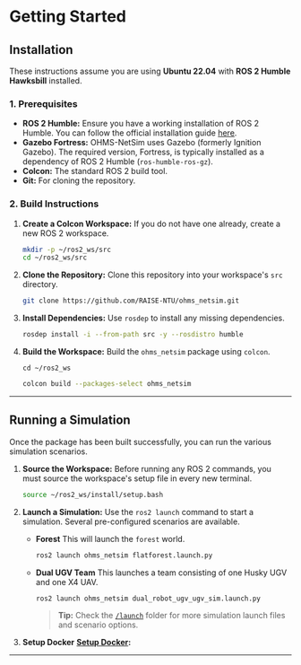 # Getting Started 

## Installation

These instructions assume you are using **Ubuntu 22.04** with **ROS 2 Humble Hawksbill** installed.

### 1. Prerequisites

* **ROS 2 Humble:** Ensure you have a working installation of ROS 2 Humble. You can follow the official installation guide [here](https://docs.ros.org/en/humble/Installation/Ubuntu-Install-Debians.html).
* **Gazebo Fortress:** OHMS-NetSim uses Gazebo (formerly Ignition Gazebo). The required version, Fortress, is typically installed as a dependency of ROS 2 Humble (`ros-humble-ros-gz`).
* **Colcon:** The standard ROS 2 build tool.
* **Git:** For cloning the repository.

### 2. Build Instructions

1.  **Create a Colcon Workspace:**
    If you do not have one already, create a new ROS 2 workspace.
    ```bash
    mkdir -p ~/ros2_ws/src
    cd ~/ros2_ws/src
    ```

2.  **Clone the Repository:**
    Clone this repository into your workspace's `src` directory.
    ```bash
    git clone https://github.com/RAISE-NTU/ohms_netsim.git
    ```

3.  **Install Dependencies:**
    Use `rosdep` to install any missing dependencies.
    ```bash
    rosdep install -i --from-path src -y --rosdistro humble
    ```

4.  **Build the Workspace:**
    Build the `ohms_netsim` package using `colcon`.
    ```
    cd ~/ros2_ws
    ```
    ```bash
    colcon build --packages-select ohms_netsim
    ```

---

## Running a Simulation

Once the package has been built successfully, you can run the various simulation scenarios.

1.  **Source the Workspace:**
    Before running any ROS 2 commands, you must source the workspace's setup file in every new terminal.
    ```bash
    source ~/ros2_ws/install/setup.bash
    ```

2.  **Launch a Simulation:**
    Use the `ros2 launch` command to start a simulation. Several pre-configured scenarios are available.

    * **Forest**
        This will launch the `forest` world.
        ```bash
        ros2 launch ohms_netsim flatforest.launch.py 
        ```

    * **Dual UGV Team**
        This launches a team consisting of one Husky UGV and one X4 UAV.
        ```bash
        ros2 launch ohms_netsim dual_robot_ugv_ugv_sim.launch.py 
        ```

        > **Tip:** Check the [`/launch`](./launch) folder for more simulation launch files and scenario options.

3. **Setup Docker**
    **[Setup Docker](./SETTING_UP_DOCKER.md):** 
---